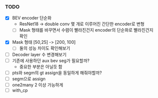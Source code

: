 ### TODO
- [x] BEV encoder 단순화
	- ResNet18 -> double conv 몇 개로 이루어진 간단한 encoder로 변형
	- [ ] Mask 형태를 바꾸면서 수렴이 빨라진건지 encoder의 단순화로 빨라진건지 확인
- [x] Mask 형태 [50,25] -> [200, 100]
	- [ ] 둘의 성능 차이도 확인해보기
- [ ] Decoder layer 수 변경해보기
- [ ] 기존에 사용하던 aux bev seg가 필요할까?
	- 중요한 부분은 아닐듯 함
- [ ] pts와 segm의 gt assign을 동일하게 해줘야할까?
- [ ] segm으로 assign
- [ ] one2many 2 이상 가능하게
- [ ] with_cp